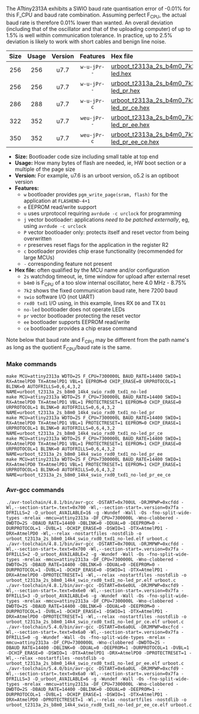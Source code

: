 The ATtiny2313A exhibits a SWIO baud rate quantisation error of -0.01% for this F_CPU and baud rate combination. Assuming perfect F<sub>CPU</sub>, the actual baud rate is therefore 0.01% lower than wanted. An overall deviation (including that of the oscillator and that of the uploading computer) of up to 1.5% is well within communication tolerance. In practice, up to 2.5% deviation is likely to work with short cables and benign line noise.

|Size|Usage|Version|Features|Hex file|
|:-:|:-:|:-:|:-:|:--|
|256|256|u7.7|`w-u-jPr--`|[urboot_t2313a_2s_b4m0_7k2_swio_rxd0_txd1_no-led.hex](https://raw.githubusercontent.com/stefanrueger/urboot.hex/main/mcus/attiny2313a/watchdog_2_s/internal_oscillator_b-8.75%25/%2B4m000000_hz/%2B%2B%2B7k2_baud/uart0_rxd0_txd1/no-led/urboot_t2313a_2s_b4m0_7k2_swio_rxd0_txd1_no-led.hex)|
|256|256|u7.7|`w-u-jPr--`|[urboot_t2313a_2s_b4m0_7k2_swio_rxd0_txd1_no-led_pr.hex](https://raw.githubusercontent.com/stefanrueger/urboot.hex/main/mcus/attiny2313a/watchdog_2_s/internal_oscillator_b-8.75%25/%2B4m000000_hz/%2B%2B%2B7k2_baud/uart0_rxd0_txd1/no-led/urboot_t2313a_2s_b4m0_7k2_swio_rxd0_txd1_no-led_pr.hex)|
|286|288|u7.7|`w-u-jPr-c`|[urboot_t2313a_2s_b4m0_7k2_swio_rxd0_txd1_no-led_pr_ce.hex](https://raw.githubusercontent.com/stefanrueger/urboot.hex/main/mcus/attiny2313a/watchdog_2_s/internal_oscillator_b-8.75%25/%2B4m000000_hz/%2B%2B%2B7k2_baud/uart0_rxd0_txd1/no-led/urboot_t2313a_2s_b4m0_7k2_swio_rxd0_txd1_no-led_pr_ce.hex)|
|322|352|u7.7|`weu-jPr--`|[urboot_t2313a_2s_b4m0_7k2_swio_rxd0_txd1_no-led_pr_ee.hex](https://raw.githubusercontent.com/stefanrueger/urboot.hex/main/mcus/attiny2313a/watchdog_2_s/internal_oscillator_b-8.75%25/%2B4m000000_hz/%2B%2B%2B7k2_baud/uart0_rxd0_txd1/no-led/urboot_t2313a_2s_b4m0_7k2_swio_rxd0_txd1_no-led_pr_ee.hex)|
|350|352|u7.7|`weu-jPr-c`|[urboot_t2313a_2s_b4m0_7k2_swio_rxd0_txd1_no-led_pr_ee_ce.hex](https://raw.githubusercontent.com/stefanrueger/urboot.hex/main/mcus/attiny2313a/watchdog_2_s/internal_oscillator_b-8.75%25/%2B4m000000_hz/%2B%2B%2B7k2_baud/uart0_rxd0_txd1/no-led/urboot_t2313a_2s_b4m0_7k2_swio_rxd0_txd1_no-led_pr_ee_ce.hex)|

- **Size:** Bootloader code size including small table at top end
- **Usage:** How many bytes of flash are needed, ie, HW boot section or a multiple of the page size
- **Version:** For example, u7.6 is an urboot version, o5.2 is an optiboot version
- **Features:**
  + `w` bootloader provides `pgm_write_page(sram, flash)` for the application at `FLASHEND-4+1`
  + `e` EEPROM read/write support
  + `u` uses urprotocol requiring `avrdude -c urclock` for programming
  + `j` vector bootloader: applications *need to be patched externally*, eg, using `avrdude -c urclock`
  + `P` vector bootloader only: protects itself and reset vector from being overwritten
  + `r` preserves reset flags for the application in the register R2
  + `c` bootloader provides chip erase functionality (recommended for large MCUs)
  + `-` corresponding feature not present
- **Hex file:** often qualified by the MCU name and/or configuration
  + `2s` watchdog timeout, ie, time window for upload after external reset
  + `b4m0` is F<sub>CPU</sub> of a too slow internal oscillator, here 4.0 MHz - 8.75%
  + `7k2` shows the fixed communication baud rate, here 7200 baud
  + `swio` software I/O (not UART)
  + `rxd0 txd1` I/O using, in this example, lines RX `D0` and TX `D1`
  + `no-led` bootloader does not operate LEDs
  + `pr` vector bootloader protecting the reset vector
  + `ee` bootloader supports EEPROM read/write
  + `ce` bootloader provides a chip erase command


Note below that baud rate and F<sub>CPU</sub> may be different from the path name's as long as the quotient F<sub>CPU</sub>/baud rate is the same.

### Make commands
```
make MCU=attiny2313a WDTO=2S F_CPU=7300000L BAUD_RATE=14400 SWIO=1 RX=AtmelPD0 TX=AtmelPD1 VBL=1 EEPROM=0 CHIP_ERASE=0 URPROTOCOL=1 BLINK=0 AUTOFRILLS=0,6,4,3,2 NAME=urboot_t2313a_2s_b8m0_14k4_swio_rxd0_txd1_no-led
make MCU=attiny2313a WDTO=2S F_CPU=7300000L BAUD_RATE=14400 SWIO=1 RX=AtmelPD0 TX=AtmelPD1 VBL=1 PROTECTRESET=1 EEPROM=0 CHIP_ERASE=0 URPROTOCOL=1 BLINK=0 AUTOFRILLS=0,6,4,3,2 NAME=urboot_t2313a_2s_b8m0_14k4_swio_rxd0_txd1_no-led_pr
make MCU=attiny2313a WDTO=2S F_CPU=7300000L BAUD_RATE=14400 SWIO=1 RX=AtmelPD0 TX=AtmelPD1 VBL=1 PROTECTRESET=1 EEPROM=0 CHIP_ERASE=1 URPROTOCOL=1 BLINK=0 AUTOFRILLS=0,6,4,3,2 NAME=urboot_t2313a_2s_b8m0_14k4_swio_rxd0_txd1_no-led_pr_ce
make MCU=attiny2313a WDTO=2S F_CPU=7300000L BAUD_RATE=14400 SWIO=1 RX=AtmelPD0 TX=AtmelPD1 VBL=1 PROTECTRESET=1 EEPROM=1 CHIP_ERASE=0 URPROTOCOL=1 BLINK=0 AUTOFRILLS=0,6,4,3,2 NAME=urboot_t2313a_2s_b8m0_14k4_swio_rxd0_txd1_no-led_pr_ee
make MCU=attiny2313a WDTO=2S F_CPU=7300000L BAUD_RATE=14400 SWIO=1 RX=AtmelPD0 TX=AtmelPD1 VBL=1 PROTECTRESET=1 EEPROM=1 CHIP_ERASE=1 URPROTOCOL=1 BLINK=0 AUTOFRILLS=0,6,4,3,2 NAME=urboot_t2313a_2s_b8m0_14k4_swio_rxd0_txd1_no-led_pr_ee_ce
```

### Avr-gcc commands
```
./avr-toolchain/4.8.1/bin/avr-gcc -DSTART=0x700UL -DRJMPWP=0xcfdd -Wl,--section-start=.text=0x700 -Wl,--section-start=.version=0x7fa -DFRILLS=2 -D_urboot_AVAILABLE=16 -g -Wundef -Wall -Os -fno-split-wide-types -mrelax -mmcu=attiny2313a -DF_CPU=7300000L -Wno-clobbered -DWDTO=2S -DBAUD_RATE=14400 -DBLINK=0 -DDUAL=0 -DEEPROM=0 -DURPROTOCOL=1 -DVBL=1 -DCHIP_ERASE=0 -DSWIO=1 -DTX=AtmelPD1 -DRX=AtmelPD0 -Wl,--relax -nostartfiles -nostdlib -o urboot_t2313a_2s_b8m0_14k4_swio_rxd0_txd1_no-led.elf urboot.c
./avr-toolchain/4.8.1/bin/avr-gcc -DSTART=0x700UL -DRJMPWP=0xcfdd -Wl,--section-start=.text=0x700 -Wl,--section-start=.version=0x7fa -DFRILLS=2 -D_urboot_AVAILABLE=2 -g -Wundef -Wall -Os -fno-split-wide-types -mrelax -mmcu=attiny2313a -DF_CPU=7300000L -Wno-clobbered -DWDTO=2S -DBAUD_RATE=14400 -DBLINK=0 -DDUAL=0 -DEEPROM=0 -DURPROTOCOL=1 -DVBL=1 -DCHIP_ERASE=0 -DSWIO=1 -DTX=AtmelPD1 -DRX=AtmelPD0 -DPROTECTRESET=1 -Wl,--relax -nostartfiles -nostdlib -o urboot_t2313a_2s_b8m0_14k4_swio_rxd0_txd1_no-led_pr.elf urboot.c
./avr-toolchain/4.8.1/bin/avr-gcc -DSTART=0x6e0UL -DRJMPWP=0xcfd9 -Wl,--section-start=.text=0x6e0 -Wl,--section-start=.version=0x7fa -DFRILLS=3 -D_urboot_AVAILABLE=6 -g -Wundef -Wall -Os -fno-split-wide-types -mrelax -mmcu=attiny2313a -DF_CPU=7300000L -Wno-clobbered -DWDTO=2S -DBAUD_RATE=14400 -DBLINK=0 -DDUAL=0 -DEEPROM=0 -DURPROTOCOL=1 -DVBL=1 -DCHIP_ERASE=1 -DSWIO=1 -DTX=AtmelPD1 -DRX=AtmelPD0 -DPROTECTRESET=1 -Wl,--relax -nostartfiles -nostdlib -o urboot_t2313a_2s_b8m0_14k4_swio_rxd0_txd1_no-led_pr_ce.elf urboot.c
./avr-toolchain/5.4.0/bin/avr-gcc -DSTART=0x6a0UL -DRJMPWP=0xcfcd -Wl,--section-start=.text=0x6a0 -Wl,--section-start=.version=0x7fa -DFRILLS=0 -g -Wundef -Wall -Os -fno-split-wide-types -mrelax -mmcu=attiny2313a -DF_CPU=7300000L -Wno-clobbered -DWDTO=2S -DBAUD_RATE=14400 -DBLINK=0 -DDUAL=0 -DEEPROM=1 -DURPROTOCOL=1 -DVBL=1 -DCHIP_ERASE=0 -DSWIO=1 -DTX=AtmelPD1 -DRX=AtmelPD0 -DPROTECTRESET=1 -Wl,--relax -nostartfiles -nostdlib -o urboot_t2313a_2s_b8m0_14k4_swio_rxd0_txd1_no-led_pr_ee.elf urboot.c
./avr-toolchain/5.4.0/bin/avr-gcc -DSTART=0x6a0UL -DRJMPWP=0xcfd9 -Wl,--section-start=.text=0x6a0 -Wl,--section-start=.version=0x7fa -DFRILLS=3 -D_urboot_AVAILABLE=6 -g -Wundef -Wall -Os -fno-split-wide-types -mrelax -mmcu=attiny2313a -DF_CPU=7300000L -Wno-clobbered -DWDTO=2S -DBAUD_RATE=14400 -DBLINK=0 -DDUAL=0 -DEEPROM=1 -DURPROTOCOL=1 -DVBL=1 -DCHIP_ERASE=1 -DSWIO=1 -DTX=AtmelPD1 -DRX=AtmelPD0 -DPROTECTRESET=1 -Wl,--relax -nostartfiles -nostdlib -o urboot_t2313a_2s_b8m0_14k4_swio_rxd0_txd1_no-led_pr_ee_ce.elf urboot.c
```

